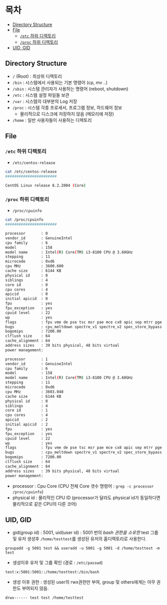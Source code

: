 # 목차
* [Directory Structure](#Directory-Structure)
* [File](#File)
    * [`/etc` 하위 디렉토리](#etc-하위-디렉토리)
    * [`/proc` 하위 디렉토리](#proc-하위-디렉토리)
* [UID, GID](#UID-GID)

## Directory Structure
* `/` (Root) : 최상위 디렉토리
* `/bin` : 시스템에서 사용되는 기본 명령어 (cp, mv ..)
* `/sbin` : 시스템 관리자가 사용하는 명령어 (reboot, shutdown)
* `/etc` : 시스템 설정 파일들 보관 
* `/var` : 시스템의 대부분의 Log 저장
* `/proc` : 시스템 각종 프로세서, 프로그램 정보, 하드웨어 정보 
    * 물리적으로 디스크에 저장하지 않음 (메모리에 저장)
* `/home` : 일반 사용자들이 사용하는 디렉토리

## File
### `/etc` 하위 디렉토리
* `/etc/centos-release` 
````bash
cat /etc/centos-release
#######################

CentOS Linux release 8.2.2004 (Core)
````

### `/proc` 하위 디렉토리 
* `/proc/cpuinfo` 
````bash
cat /proc/cpuinfo
#######################

processor       : 0
vendor_id       : GenuineIntel
cpu family      : 6
model           : 158
model name      : Intel(R) Core(TM) i3-8100 CPU @ 3.60GHz
stepping        : 11
microcode       : 0xd6
cpu MHz         : 3600.600
cache size      : 6144 KB
physical id     : 0
siblings        : 4
core id         : 0
cpu cores       : 4
apicid          : 0
initial apicid  : 0
fpu             : yes
fpu_exception   : yes
cpuid level     : 22
wp              : yes
flags           : fpu vme de pse tsc msr pae mce cx8 apic sep mtrr pge mca cmov pat pse36 clflush dts acpi mmx fxsr sse sse2 ss ht tm pbe syscall nx pdpe1gb rdtscp lm constant_tsc art arch_perfmon pebs bts rep_good nopl xtopology nonstop_tsc cpuid aperfmperf tsc_known_freq pni pclmulqdq dtes64 monitor ds_cpl vmx est tm2 ssse3 sdbg fma cx16 xtpr pdcm pcid sse4_1 sse4_2 x2apic movbe popcnt tsc_deadline_timer aes xsave avx f16c rdrand lahf_lm abm 3dnowprefetch cpuid_fault invpcid_single pti ssbd ibrs ibpb stibp tpr_shadow vnmi flexpriority ept vpid fsgsbase tsc_adjust bmi1 avx2 smep bmi2 erms invpcid mpx rdseed adx smap clflushopt intel_pt xsaveopt xsavec xgetbv1 xsaves dtherm arat pln pts hwp hwp_notify hwp_act_window hwp_epp md_clear flush_l1d
bugs            : cpu_meltdown spectre_v1 spectre_v2 spec_store_bypass l1tf mds swapgs itlb_multihit
bogomips        : 7200.00
clflush size    : 64
cache_alignment : 64
address sizes   : 39 bits physical, 48 bits virtual
power management:

processor       : 1
vendor_id       : GenuineIntel
cpu family      : 6
model           : 158
model name      : Intel(R) Core(TM) i3-8100 CPU @ 3.60GHz
stepping        : 11
microcode       : 0xd6
cpu MHz         : 3603.048
cache size      : 6144 KB
physical id     : 0
siblings        : 4
core id         : 1
cpu cores       : 4
apicid          : 2
initial apicid  : 2
fpu             : yes
fpu_exception   : yes
cpuid level     : 22
wp              : yes
flags           : fpu vme de pse tsc msr pae mce cx8 apic sep mtrr pge mca cmov pat pse36 clflush dts acpi mmx fxsr sse sse2 ss ht tm pbe syscall nx pdpe1gb                                                                                 rdtscp lm constant_tsc art arch_perfmon pebs bts rep_good nopl xtopology nonstop_tsc cpuid aperfmperf tsc_known_freq pni pclmulqdq dtes64 monitor ds_cpl vmx                                                                                 est tm2 ssse3 sdbg fma cx16 xtpr pdcm pcid sse4_1 sse4_2 x2apic movbe popcnt tsc_deadline_timer aes xsave avx f16c rdrand lahf_lm abm 3dnowprefetch cpuid_fau                                                                                lt invpcid_single pti ssbd ibrs ibpb stibp tpr_shadow vnmi flexpriority ept vpid fsgsbase tsc_adjust bmi1 avx2 smep bmi2 erms invpcid mpx rdseed adx smap clf                                                                                lushopt intel_pt xsaveopt xsavec xgetbv1 xsaves dtherm arat pln pts hwp hwp_notify hwp_act_window hwp_epp md_clear flush_l1d
bugs            : cpu_meltdown spectre_v1 spectre_v2 spec_store_bypass l1tf mds swapgs itlb_multihit
bogomips        : 7200.00
clflush size    : 64
cache_alignment : 64
address sizes   : 39 bits physical, 48 bits virtual
power management:

````
* processor : Cpu Core (CPU 전체 Core 갯수 명령어 : `grep -c processor /proc/cpuinfo`)
* physical id : 물리적인 CPU ID (processor가 달라도 physical id가 동일하다면 물리적으로 같은 CPU의 다른 코어)

## UID, GID
* gid(group id) : 5001, uid(user id) : 5001 번의 *bash 권한을 소유한* test 그룹 및 유저 생성후 `/home/testtest`를 생성된 유저의 홈디렉토리로 사용한다.
````
groupadd -g 5001 test && useradd -u 5001 -g 5001 -d /home/testtest -m test
````
* 생성이후 유저 및 그룹 확인 (경로 : `/etc/passwd`)
````
test:x:5001:5001::/home/testtest:/bin/bash
````
* 생성 이후 권한 : 생성된 user의 rwx권한만 부여, group 및 others에게는 아무 권한도 부여되지 않음.
````
drwx------ test test /home/testtest
````